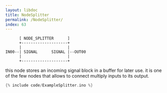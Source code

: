 ```yaml
---
layout: libdoc
title: NodeSplitter
permalink: /NodeSplitter/
index: 63
---
```


          [ NODE_SPLITTER      ]       
          +--------------------+       
          |                    |       
    IN00--| SIGNAL      SIGNAL |--OUT00
          |                    |       
          +--------------------+       

this node stores an incoming signal block in a buffer for later use. it is one of the few nodes that allows to connect multiply inputs to its output.


```c
{% include code/ExampleSplitter.ino %}
```

